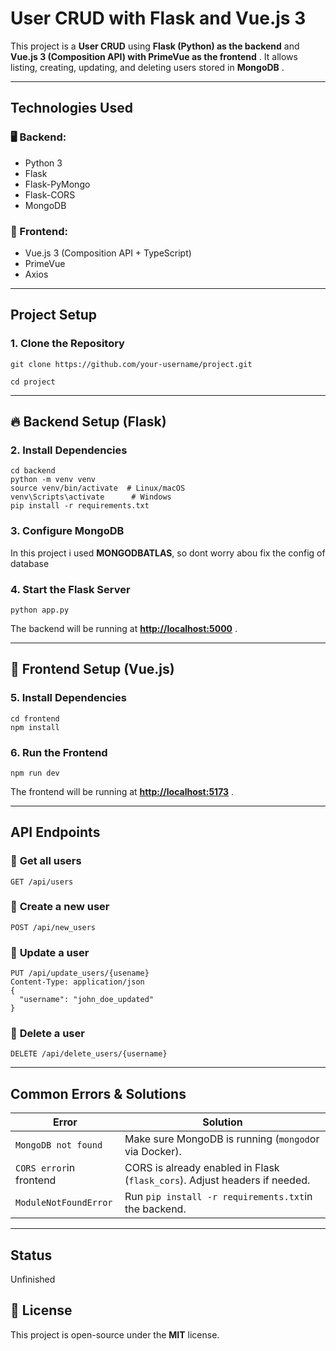 # User CRUD with Flask and Vue.js 3

This project is a **User CRUD** using **Flask (Python) as the backend** and  **Vue.js 3 (Composition API) with PrimeVue as the frontend** . It allows listing, creating, updating, and deleting users stored in  **MongoDB** .

---

## Technologies Used

### 🖥️ Backend:

* Python 3
* Flask
* Flask-PyMongo
* Flask-CORS
* MongoDB

### 🎨 Frontend:

* Vue.js 3 (Composition API + TypeScript)
* PrimeVue
* Axios

---

## Project Setup

### **1. Clone the Repository**

`git clone https://github.com/your-username/project.git `

`cd project `

---

## 🔥 Backend Setup (Flask)

### **2. Install Dependencies**

```
cd backend
python -m venv venv
source venv/bin/activate  # Linux/macOS
venv\Scripts\activate      # Windows
pip install -r requirements.txt

```

### **3. Configure MongoDB**

In this project i used **MONGODBATLAS**, so dont worry abou fix the config of database

### **4. Start the Flask Server**

`python app.py `

The backend will be running at  **[http://localhost:5000](http://localhost:5000)** .

---

## 🎨 Frontend Setup (Vue.js)

### **5. Install Dependencies**

```
cd frontend
npm install

```

### **6. Run the Frontend**

`npm run dev `

The frontend will be running at  **[http://localhost:5173]()** .

---

## API Endpoints

### 🔹 **Get all users**

`GET /api/users `

### 🔹 **Create a new user**

```
POST /api/new_users
```

### 🔹 **Update a user**

```
PUT /api/update_users/{usename}
Content-Type: application/json
{
  "username": "john_doe_updated"
}

```

### 🔹 **Delete a user**

`DELETE /api/delete_users/{username} `

---

## Common Errors & Solutions

| Error                     | Solution                                                                     |
| ------------------------- | ---------------------------------------------------------------------------- |
| `MongoDB not found`     | Make sure MongoDB is running (`mongod`or via Docker).                      |
| `CORS error`in frontend | CORS is already enabled in Flask (`flask_cors`). Adjust headers if needed. |
| `ModuleNotFoundError`   | Run `pip install -r requirements.txt`in the backend.                       |

---

## Status
Unfinished

## 📜 License

This project is open-source under the **MIT** license.
